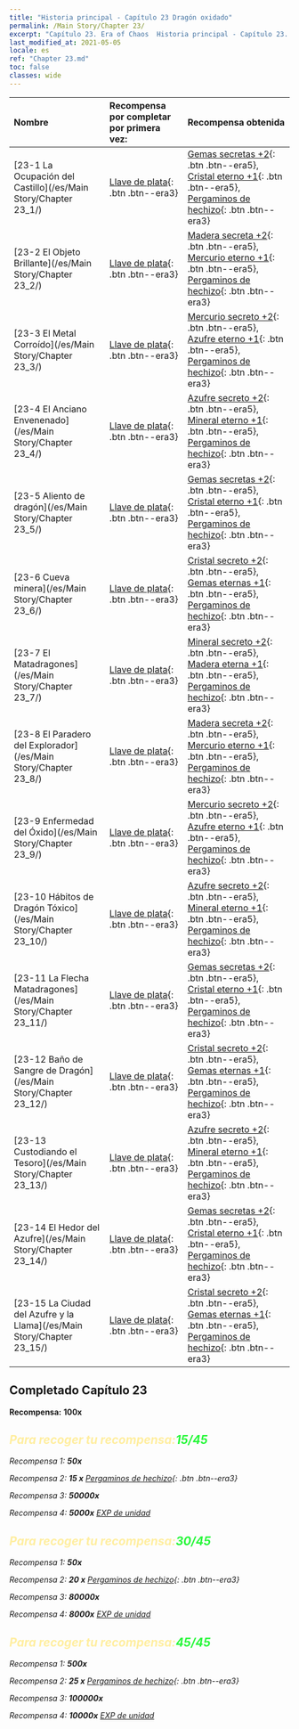 ```yaml
---
title: "Historia principal - Capítulo 23 Dragón oxidado"
permalink: /Main Story/Chapter 23/
excerpt: "Capítulo 23. Era of Chaos  Historia principal - Capítulo 23. Dragón oxidado"
last_modified_at: 2021-05-05
locale: es
ref: "Chapter 23.md"
toc: false
classes: wide
---
```


  | Nombre |  Recompensa por completar por primera vez: | Recompensa obtenida |
  |:------------|:------------|:------------| 
  | [23-1 La Ocupación del Castillo](/es/Main Story/Chapter 23_1/) | [Llave de plata](/ItemsES/con_693/){: .btn .btn--era3} | [Gemas secretas +2](/ItemsES/mat_79/){: .btn .btn--era5}, [Cristal eterno +1](/ItemsES/mat_73/){: .btn .btn--era5}, [Pergaminos de hechizo](/ItemsES/con_694/){: .btn .btn--era3} |
  | [23-2 El Objeto Brillante](/es/Main Story/Chapter 23_2/) | [Llave de plata](/ItemsES/con_693/){: .btn .btn--era3} | [Madera secreta +2](/ItemsES/mat_76/){: .btn .btn--era5}, [Mercurio eterno +1](/ItemsES/mat_70/){: .btn .btn--era5}, [Pergaminos de hechizo](/ItemsES/con_694/){: .btn .btn--era3} |
  | [23-3 El Metal Corroído](/es/Main Story/Chapter 23_3/) | [Llave de plata](/ItemsES/con_693/){: .btn .btn--era3} | [Mercurio secreto +2](/ItemsES/mat_77/){: .btn .btn--era5}, [Azufre eterno +1](/ItemsES/mat_71/){: .btn .btn--era5}, [Pergaminos de hechizo](/ItemsES/con_694/){: .btn .btn--era3} |
  | [23-4 El Anciano Envenenado](/es/Main Story/Chapter 23_4/) | [Llave de plata](/ItemsES/con_693/){: .btn .btn--era3} | [Azufre secreto +2](/ItemsES/mat_78/){: .btn .btn--era5}, [Mineral eterno +1](/ItemsES/mat_68/){: .btn .btn--era5}, [Pergaminos de hechizo](/ItemsES/con_694/){: .btn .btn--era3} |
  | [23-5 Aliento de dragón](/es/Main Story/Chapter 23_5/) | [Llave de plata](/ItemsES/con_693/){: .btn .btn--era3} | [Gemas secretas +2](/ItemsES/mat_79/){: .btn .btn--era5}, [Cristal eterno +1](/ItemsES/mat_73/){: .btn .btn--era5}, [Pergaminos de hechizo](/ItemsES/con_694/){: .btn .btn--era3} |
  | [23-6 Cueva minera](/es/Main Story/Chapter 23_6/) | [Llave de plata](/ItemsES/con_693/){: .btn .btn--era3} | [Cristal secreto +2](/ItemsES/mat_80/){: .btn .btn--era5}, [Gemas eternas +1](/ItemsES/mat_72/){: .btn .btn--era5}, [Pergaminos de hechizo](/ItemsES/con_694/){: .btn .btn--era3} |
  | [23-7 El Matadragones](/es/Main Story/Chapter 23_7/) | [Llave de plata](/ItemsES/con_693/){: .btn .btn--era3} | [Mineral secreto +2](/ItemsES/mat_75/){: .btn .btn--era5}, [Madera eterna +1](/ItemsES/mat_69/){: .btn .btn--era5}, [Pergaminos de hechizo](/ItemsES/con_694/){: .btn .btn--era3} |
  | [23-8 El Paradero del Explorador](/es/Main Story/Chapter 23_8/) | [Llave de plata](/ItemsES/con_693/){: .btn .btn--era3} | [Madera secreta +2](/ItemsES/mat_76/){: .btn .btn--era5}, [Mercurio eterno +1](/ItemsES/mat_70/){: .btn .btn--era5}, [Pergaminos de hechizo](/ItemsES/con_694/){: .btn .btn--era3} |
  | [23-9 Enfermedad del Óxido](/es/Main Story/Chapter 23_9/) | [Llave de plata](/ItemsES/con_693/){: .btn .btn--era3} | [Mercurio secreto +2](/ItemsES/mat_77/){: .btn .btn--era5}, [Azufre eterno +1](/ItemsES/mat_71/){: .btn .btn--era5}, [Pergaminos de hechizo](/ItemsES/con_694/){: .btn .btn--era3} |
  | [23-10 Hábitos de Dragón Tóxico](/es/Main Story/Chapter 23_10/) | [Llave de plata](/ItemsES/con_693/){: .btn .btn--era3} | [Azufre secreto +2](/ItemsES/mat_78/){: .btn .btn--era5}, [Mineral eterno +1](/ItemsES/mat_68/){: .btn .btn--era5}, [Pergaminos de hechizo](/ItemsES/con_694/){: .btn .btn--era3} |
  | [23-11 La Flecha Matadragones](/es/Main Story/Chapter 23_11/) | [Llave de plata](/ItemsES/con_693/){: .btn .btn--era3} | [Gemas secretas +2](/ItemsES/mat_79/){: .btn .btn--era5}, [Cristal eterno +1](/ItemsES/mat_73/){: .btn .btn--era5}, [Pergaminos de hechizo](/ItemsES/con_694/){: .btn .btn--era3} |
  | [23-12 Baño de Sangre de Dragón](/es/Main Story/Chapter 23_12/) | [Llave de plata](/ItemsES/con_693/){: .btn .btn--era3} | [Cristal secreto +2](/ItemsES/mat_80/){: .btn .btn--era5}, [Gemas eternas +1](/ItemsES/mat_72/){: .btn .btn--era5}, [Pergaminos de hechizo](/ItemsES/con_694/){: .btn .btn--era3} |
  | [23-13 Custodiando el Tesoro](/es/Main Story/Chapter 23_13/) | [Llave de plata](/ItemsES/con_693/){: .btn .btn--era3} | [Azufre secreto +2](/ItemsES/mat_78/){: .btn .btn--era5}, [Mineral eterno +1](/ItemsES/mat_68/){: .btn .btn--era5}, [Pergaminos de hechizo](/ItemsES/con_694/){: .btn .btn--era3} |
  | [23-14 El Hedor del Azufre](/es/Main Story/Chapter 23_14/) | [Llave de plata](/ItemsES/con_693/){: .btn .btn--era3} | [Gemas secretas +2](/ItemsES/mat_79/){: .btn .btn--era5}, [Cristal eterno +1](/ItemsES/mat_73/){: .btn .btn--era5}, [Pergaminos de hechizo](/ItemsES/con_694/){: .btn .btn--era3} |
  | [23-15 La Ciudad del Azufre y la Llama](/es/Main Story/Chapter 23_15/) | [Llave de plata](/ItemsES/con_693/){: .btn .btn--era3} | [Cristal secreto +2](/ItemsES/mat_80/){: .btn .btn--era5}, [Gemas eternas +1](/ItemsES/mat_72/){: .btn .btn--era5}, [Pergaminos de hechizo](/ItemsES/con_694/){: .btn .btn--era3} |


## Completado Capítulo 23

 **Recompensa:**  **100x** <i class="fas fa-gem"/>



## <span style="color: #ffeea0">Para recoger tu recompensa:</span><span style="color: #27f73a">15/45</span>

 Recompensa 1:  **50x** <i class="fas fa-gem"/>

 Recompensa 2: **15 x** [Pergaminos de hechizo](/ItemsES/con_694/){: .btn .btn--era3}

 Recompensa 3:  **50000x** <i class="fas fa-coins"/>

 Recompensa 4:  **5000x** [EXP de unidad](/ItemsES/con_902/)



## <span style="color: #ffeea0">Para recoger tu recompensa:</span><span style="color: #27f73a">30/45</span>

 Recompensa 1:  **50x** <i class="fas fa-gem"/>

 Recompensa 2: **20 x** [Pergaminos de hechizo](/ItemsES/con_694/){: .btn .btn--era3}

 Recompensa 3:  **80000x** <i class="fas fa-coins"/>

 Recompensa 4:  **8000x** [EXP de unidad](/ItemsES/con_902/)



## <span style="color: #ffeea0">Para recoger tu recompensa:</span><span style="color: #27f73a">45/45</span>

 Recompensa 1:  **500x** <i class="fas fa-gem"/>

 Recompensa 2: **25 x** [Pergaminos de hechizo](/ItemsES/con_694/){: .btn .btn--era3}

 Recompensa 3:  **100000x** <i class="fas fa-coins"/>

 Recompensa 4:  **10000x** [EXP de unidad](/ItemsES/con_902/)

